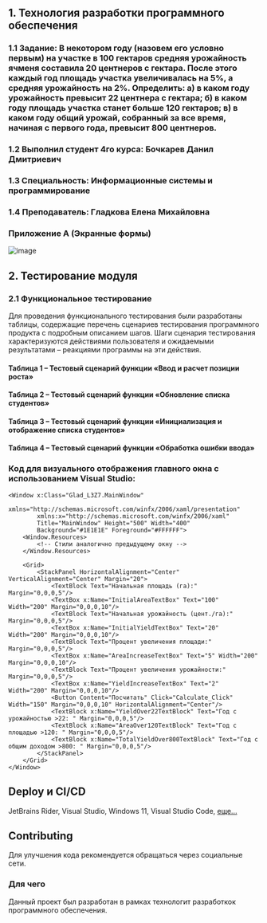 ## 1. Технология разработки программного обеспечения
### 1.1 Задание: В некотором году (назовем его условно первым) на участке в 100 гектаров средняя урожайность ячменя составила 20 центнеров с гектара. После этого каждый год площадь участка увеличивалась на 5%, а средняя урожайность на 2%. Определить: а) в каком году урожайность превысит 22 центнера с гектара; б) в каком году площадь участка станет больше 120 гектаров; в) в каком году общий урожай, собранный за все время, начиная с первого года, превысит 800 центнеров.
### 1.2 Выполнил студент 4го курса: Бочкарев Данил Дмитриевич
### 1.3 Специальность: Информационные системы и программирование
### 1.4 Преподаватель: Гладкова Елена Михайловна

### Приложение A (Экранные формы)
![image](https://github.com/user-attachments/assets/ae3d8a74-bf70-4b59-9b84-28189d470821)



## 2. Тестирование модуля
### 2.1 Функциональное тестирование
Для проведения функционального тестирования были разработаны таблицы, содержащие перечень сценариев тестирования программного продукта с подробным описанием шагов. Шаги сценария тестирования характеризуются действиями пользователя и ожидаемыми результатами – реакциями программы на эти действия.



#### Таблица 1 – Тестовый сценарий функции «Ввод и расчет позиции роста»


#### Таблица 2 – Тестовый сценарий функции «Обновление списка студентов»


#### Таблица 3 – Тестовый сценарий функции «Инициализация и отображение списка студентов»


#### Таблица 4 – Тестовый сценарий функции «Обработка ошибки ввода»


### Код для визуального отображения главного окна с использованием Visual Studio:
```xaml
<Window x:Class="Glad_L3Z7.MainWindow"
        xmlns="http://schemas.microsoft.com/winfx/2006/xaml/presentation"
        xmlns:x="http://schemas.microsoft.com/winfx/2006/xaml"
        Title="MainWindow" Height="500" Width="400"
        Background="#1E1E1E" Foreground="#FFFFFF">
    <Window.Resources>
        <!-- Стили аналогично предыдущему окну -->
    </Window.Resources>

    <Grid>
        <StackPanel HorizontalAlignment="Center" VerticalAlignment="Center" Margin="20">
            <TextBlock Text="Начальная площадь (га):" Margin="0,0,0,5"/>
            <TextBox x:Name="InitialAreaTextBox" Text="100" Width="200" Margin="0,0,0,10"/>
            <TextBlock Text="Начальная урожайность (цент./га):" Margin="0,0,0,5"/>
            <TextBox x:Name="InitialYieldTextBox" Text="20" Width="200" Margin="0,0,0,10"/>
            <TextBlock Text="Процент увеличения площади:" Margin="0,0,0,5"/>
            <TextBox x:Name="AreaIncreaseTextBox" Text="5" Width="200" Margin="0,0,0,10"/>
            <TextBlock Text="Процент увеличения урожайности:" Margin="0,0,0,5"/>
            <TextBox x:Name="YieldIncreaseTextBox" Text="2" Width="200" Margin="0,0,0,10"/>
            <Button Content="Посчитать" Click="Calculate_Click" Width="150" Margin="0,0,0,10" HorizontalAlignment="Center"/>
            <TextBlock x:Name="YieldOver22TextBlock" Text="Год с урожайностью >22: " Margin="0,0,0,5"/>
            <TextBlock x:Name="AreaOver120TextBlock" Text="Год с площадью >120: " Margin="0,0,0,5"/>
            <TextBlock x:Name="TotalYieldOver800TextBlock" Text="Год с общим доходом >800: " Margin="0,0,0,5"/>
        </StackPanel>
    </Grid>
</Window>
```

## Deploy и CI/CD
JetBrains Rider, Visual Studio, Windows 11, Visual Studio Code, 
[еще...](https://learn.microsoft.com/dotnet/desktop/winforms/get-started/create-app-visual-studio?view=netdesktop-8.0)

## Contributing
Для улучшения кода рекомендуется обращаться через социальные сети.

### Для чего
Данный проект был разработан в рамках технологит разработкок программного обеспечения.
